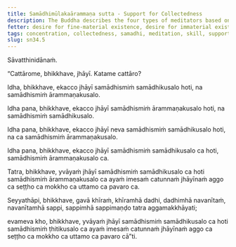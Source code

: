 ```yaml
---
title: Samādhimūlakaārammaṇa sutta - Support for Collectedness
description: The Buddha describes the four types of meditators based on their skill in collectedness and in the support for collectedness.
fetter: desire for fine-material existence, desire for immaterial existence, conceit, restlessness, ignorance
tags: concentration, collectedness, samadhi, meditation, skill, support, sn,sn22-34,sn34
slug: sn34.5
---
```


Sāvatthinidānaṁ.

“Cattārome, bhikkhave, jhāyī. Katame cattāro?

Idha, bhikkhave, ekacco jhāyī samādhismiṁ samādhikusalo hoti, na samādhismiṁ ārammaṇakusalo.

Idha pana, bhikkhave, ekacco jhāyī samādhismiṁ ārammaṇakusalo hoti, na samādhismiṁ samādhikusalo.

Idha pana, bhikkhave, ekacco jhāyī neva samādhismiṁ samādhikusalo hoti, na ca samādhismiṁ ārammaṇakusalo.

Idha pana, bhikkhave, ekacco jhāyī samādhismiṁ samādhikusalo ca hoti, samādhismiṁ ārammaṇakusalo ca.

Tatra, bhikkhave, yvāyaṁ jhāyī samādhismiṁ samādhikusalo ca hoti samādhismiṁ ārammaṇakusalo ca ayaṁ imesaṁ catunnaṁ jhāyīnaṁ aggo ca seṭṭho ca mokkho ca uttamo ca pavaro ca.

Seyyathāpi, bhikkhave, gavā khīraṁ, khīramhā dadhi, dadhimhā navanītaṁ, navanītamhā sappi, sappimhā sappimaṇḍo tatra aggamakkhāyati;

evameva kho, bhikkhave, yvāyaṁ jhāyī samādhismiṁ samādhikusalo ca hoti samādhismiṁ ṭhitikusalo ca ayaṁ imesaṁ catunnaṁ jhāyīnaṁ aggo ca seṭṭho ca mokkho ca uttamo ca pavaro cā”ti.

